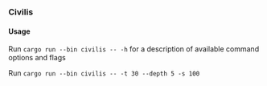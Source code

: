 ### Civilis

#### Usage

Run `cargo run --bin civilis -- -h` for a description of available command options and flags

Run `cargo run --bin civilis -- -t 30 --depth 5 -s 100`